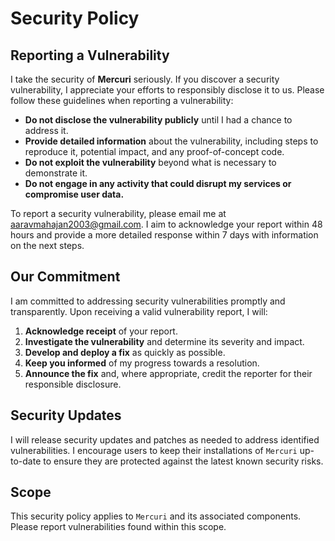 # Security Policy

## Reporting a Vulnerability

I take the security of **Mercuri** seriously. If you discover a security vulnerability, I appreciate your efforts to responsibly disclose it to us. Please follow these guidelines when reporting a vulnerability:

*   **Do not disclose the vulnerability publicly** until I had a chance to address it.
*   **Provide detailed information** about the vulnerability, including steps to reproduce it, potential impact, and any proof-of-concept code.
*   **Do not exploit the vulnerability** beyond what is necessary to demonstrate it.
*   **Do not engage in any activity that could disrupt my services or compromise user data.**

To report a security vulnerability, please email me at aaravmahajan2003@gmail.com. I aim to acknowledge your report within 48 hours and provide a more detailed response within 7 days with information on the next steps.

## Our Commitment

I am committed to addressing security vulnerabilities promptly and transparently. Upon receiving a valid vulnerability report, I will:

1.  **Acknowledge receipt** of your report.
2.  **Investigate the vulnerability** and determine its severity and impact.
3.  **Develop and deploy a fix** as quickly as possible.
4.  **Keep you informed** of my progress towards a resolution.
5.  **Announce the fix** and, where appropriate, credit the reporter for their responsible disclosure.

## Security Updates

I will release security updates and patches as needed to address identified vulnerabilities. I encourage users to keep their installations of `Mercuri` up-to-date to ensure they are protected against the latest known security risks.

## Scope

This security policy applies to `Mercuri` and its associated components. Please report vulnerabilities found within this scope.
